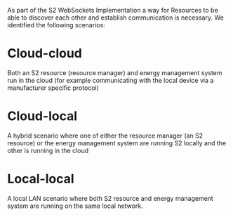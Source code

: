 As part of the S2 WebSockets Implementation a way for Resources to be able to discover each other and establish communication is necessary.
We identified the following scenarios:

# Cloud-cloud
Both an S2 resource (resource manager) and energy management system run in the cloud (for example communicating with the local device via a manufacturer specific protocol)

# Cloud-local
A hybrid scenario where one of either the resource manager (an S2 resource) or the energy management system are running S2 locally and the other is running in the cloud

# Local-local
A local LAN scenario where both S2 resource and energy management system are running on the same local network.